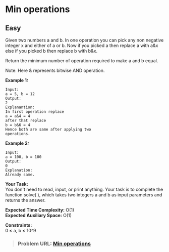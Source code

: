 # **Min operations**

## **Easy**

Given two numbers a and b. In one operation you can pick any non negative integer x and either of a or b. Now if you picked a then replace a with a&x else if you picked b then replace b with b&x.

Return the minimum number of operation required to make a and b equal.

Note: Here & represents bitwise AND operation.

**Example 1:**

```
Input:
a = 5, b = 12
Output:
2
Explanantion:
In first operation replace 
a = a&4 = 4
after that replace 
b = b&6 = 4
Hence both are same after applying two
operations.
```

  
**Example 2:**

```
Input: 
a = 100, b = 100
Output: 
0
Explanation: 
Already same.
```

  
**Your Task:**   
You don't need to read, input, or print anything. Your task is to complete the function solve( ), which takes two integers a and b as input parameters and returns the answer.

**Expected Time Complexity:** O(1)   
**Expected Auxiliary Space:** O(1)  

  
**Constraints:**  
0 ≤ a, b ≤ 10^9

> ### **Problem URL: [Min operations](https://practice.geeksforgeeks.org/problems/5a7e1a52f1b7796238f9efea4c6fda389f26c327/1)**
